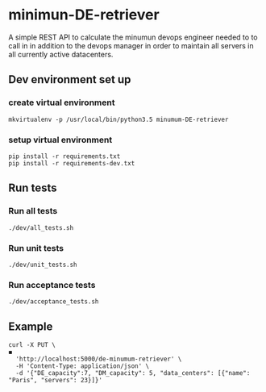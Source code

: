 # minimun-DE-retriever
A simple REST API to calculate the minumun devops engineer needed to to call in in addition to the devops manager in order to maintain all servers in all currently active datacenters.

## Dev environment set up

### create virtual environment

```shellscript
mkvirtualenv -p /usr/local/bin/python3.5 minumum-DE-retriever
```

### setup virtual environment

```shellscript
pip install -r requirements.txt
pip install -r requirements-dev.txt
```

## Run tests

### Run all tests

```shellscript
./dev/all_tests.sh
```
### Run unit tests

```shellscript
./dev/unit_tests.sh
```
### Run acceptance tests

```shellscript
./dev/acceptance_tests.sh
```

## Example
```shellscript
curl -X PUT \                                                                                                            ◼
  'http://localhost:5000/de-minumum-retriever' \
  -H 'Content-Type: application/json' \
  -d '{"DE_capacity":7, "DM_capacity": 5, "data_centers": [{"name": "Paris", "servers": 23}]}'
```
